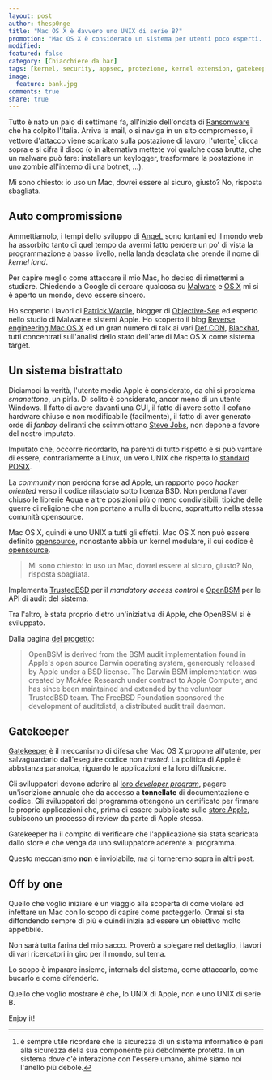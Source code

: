 ```yaml
---
layout: post
author: thesp0nge
title: "Mac OS X è davvero uno UNIX di serie B?"
promotion: "Mac OS X è considerato un sistema per utenti poco esperti. Ma quello di casa Apple, è veramente uno UNIX di serie B? No. Vediamo perché"
modified: 
featured: false
category: [Chiacchiere da bar]
tags: [kernel, security, appsec, protezione, kernel extension, gatekeep, malware, firma digitale, hackosx]
image:
  feature: bank.jpg
comments: true
share: true
---
```


Tutto è nato un paio di settimane fa, all'inizio dell'ondata di [Ransomware](https://it.wikipedia.org/wiki/Ransomware)
che ha colpito l'Italia. Arriva la mail, o si naviga in un sito compromesso, il
vettore d'attacco viene scaricato sulla postazione di lavoro, l'utente[^1]
clicca sopra e si cifra il disco (o in alternativa mettete voi qualche cosa
brutta, che un malware può fare: installare un keylogger, trasformare la
postazione in uno zombie all'interno di una botnet, ...).

Mi sono chiesto: io uso un Mac, dovrei essere al sicuro, giusto? No, risposta
sbagliata.


## Auto compromissione

Ammettiamolo, i tempi dello sviluppo di [AngeL](http://angel-lsm.sourceforge.net) sono lontani ed il mondo web
ha assorbito tanto di quel tempo da avermi fatto perdere un po' di vista la
programmazione a basso livello, nella landa desolata che prende il nome di
_kernel land_.

Per capire meglio come attaccare il mio Mac, ho deciso di rimettermi a
studiare. Chiedendo a Google di cercare qualcosa su [Malware](https://it.wikipedia.org/wiki/Malware) e [OS X](https://it.wikipedia.org/wiki/OS_X) mi
si è aperto un mondo, devo essere sincero.

Ho scoperto i lavori di [Patrick Wardle](https://twitter.com/patrickwardle), blogger di
[Objective-See](https://objective-see.com) ed esperto nello studio di Malware e
sistemi Apple. Ho scoperto il blog [Reverse engineering Mac OS
X](https://reverse.put.as/) ed un gran numero di talk ai vari [Def CON](https://www.defcon.org),
[Blackhat](https://www.blackhat.com), tutti concentrati sull'analisi dello stato dell'arte di Mac OS X
come sistema target.

## Un sistema bistrattato

Diciamoci la verità, l'utente medio Apple è considerato, da chi si proclama
_smanettone_, un pirla. Di solito è considerato, ancor meno di un utente
Windows. Il fatto di avere davanti una GUI, il fatto di avere sotto il cofano
hardware chiuso e non modificabile (facilmente), il fatto di aver generato orde
di _fanboy_ deliranti che scimmiottano [Steve Jobs](https://it.wikipedia.org/wiki/Steve_Jobs), non depone a favore del
nostro imputato.

Imputato che, occorre ricordarlo, ha parenti di tutto rispetto e si può vantare
di essere, contrariamente a Linux, un vero UNIX che rispetta lo [standard
POSIX](https://it.wikipedia.org/wiki/POSIX).

La _community_ non perdona forse ad Apple, un rapporto poco _hacker oriented_
verso il codice rilasciato sotto licenza BSD. Non perdona l'aver chiuso le
librerie [Aqua](https://it.wikipedia.org/wiki/Steve_Jobs) e altre posizioni più
o meno condivisibili, tipiche delle
guerre di religione che non portano a nulla di buono, soprattutto nella stessa
comunità opensource.

Mac OS X, quindi è uno UNIX a tutti gli effetti. Mac OS X non può essere
definito [opensource](http://store.apple.com/Catalog/US/Images/MacOSX.htm),
nonostante abbia un kernel modulare, il cui codice è
[opensource](https://github.com/opensource-apple/xnu).

> Mi sono chiesto: io uso un Mac, dovrei essere al sicuro, giusto? No, risposta
> sbagliata.

Implementa [TrustedBSD](http://www.trustedbsd.org) per il _mandatory access
control_ e [OpenBSM](http://www.openbsm.org) per le API di audit del sistema.

Tra l'altro, è stata proprio dietro un'iniziativa di Apple, che OpenBSM si è
sviluppato.

Dalla pagina [del progetto](http://www.trustedbsd.org/openbsm.html):

> OpenBSM is derived from the BSM audit implementation found in Apple's open
> source Darwin operating system, generously released by Apple under a BSD
> license. The Darwin BSM implementation was created by McAfee Research under
> contract to Apple Computer, and has since been maintained and extended by the
> volunteer TrustedBSD team. The FreeBSD Foundation sponsored the development
> of auditdistd, a distributed audit trail daemon.

## Gatekeeper

[Gatekeeper](https://support.apple.com/it-it/HT202491) è il meccanismo di
difesa che Mac OS X propone all'utente, per salvaguardarlo dall'eseguire codice
non _trusted_. La politica di Apple è abbstanza paranoica, riguardo le
applicazioni e la loro diffusione.

Gli sviluppatori devono aderire al [loro _developer
program_](https://developer.apple.com/programs/), pagare un'iscrizione annuale
che da accesso a **tonnellate** di documentazione e codice. Gli sviluppatori
del programma ottengono un certificato per firmare le proprie applicazioni che,
prima di essere pubblicate sullo [store
Apple](https://www.apple.com/it/support/mac/app-store/), subiscono un processo
di review da parte di Apple stessa.

Gatekeeper ha il compito di verificare che l'applicazione sia stata scaricata
dallo store e che venga da uno sviluppatore aderente al programma.

Questo meccanismo **non** è inviolabile, ma ci torneremo sopra in altri post.

## Off by one

Quello che voglio iniziare è un viaggio alla scoperta di come violare ed
infettare un Mac con lo scopo di capire come proteggerlo. Ormai si sta
diffondendo sempre di più e quindi inizia ad essere un obiettivo molto
appetibile.

Non sarà tutta farina del mio sacco. Proverò a spiegare nel dettaglio, i lavori
di vari ricercatori in giro per il mondo, sul tema.

Lo scopo è imparare insieme, internals del sistema, come attaccarlo, come
bucarlo e come difenderlo.

Quello che voglio mostrare è che, lo UNIX di Apple, non è uno UNIX di serie B.

Enjoy it!

[^1]: è sempre utile ricordare che la sicurezza di un sistema informatico è
      pari alla sicurezza della sua componente più debolmente protetta. In un
      sistema dove c'è interazione con l'essere umano, ahimé siamo noi l'anello
      più debole.
